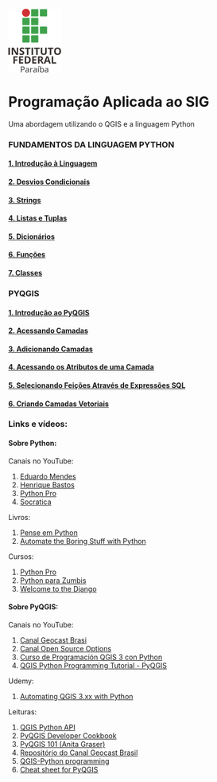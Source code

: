 ![ifpb](.pastes/ifpb.png)


# Programação Aplicada ao SIG
Uma abordagem utilizando o QGIS e a linguagem Python

### FUNDAMENTOS DA LINGUAGEM PYTHON

#### [1. Introdução à Linguagem][a]
#### [2. Desvios Condicionais][b]
#### [3. Strings][c]
#### [4. Listas e Tuplas][d]
#### [5. Dicionários][e]
#### [6. Funções][f]
#### [7. Classes][g]

### PYQGIS

#### [1. Introdução ao PyQGIS][1]
#### [2. Acessando Camadas][2]
#### [3. Adicionando Camadas][3]
#### [4. Acessando os Atributos de uma Camada][4]
#### [5. Selecionando Feições Através de Expressões SQL][5]
#### [6. Criando Camadas Vetoriais][6]


### Links e vídeos:

#### Sobre Python:
Canais no YouTube:
1. [Eduardo Mendes](https://www.youtube.com/channel/UCAaKeg-BocRqphErdtIUFFw)
2. [Henrique Bastos](https://www.youtube.com/user/henriquebastosnet)
3. [Python Pro](https://www.youtube.com/user/renzonuccitelli)
4. [Socratica](https://www.youtube.com/user/SocraticaStudios)

Livros:
1. [Pense em Python](https://penseallen.github.io/PensePython2e/)
2. [Automate the Boring Stuff with Python](http://automatetheboringstuff.com/)

Cursos:
1. [Python Pro](https://www.python.pro.br/)
2. [Python para Zumbis](https://www.pycursos.com/python-para-zumbis/)
3. [Welcome to the Django](https://henriquebastos.net/produtos/welcome-to-the-django/)

#### Sobre PyQGIS:

Canais no YouTube:

1. [Canal Geocast Brasi](https://www.youtube.com/channel/UCLAeX4dyujMoy4xqHvxSDpQ/featured)
2. [Canal Open Source Options](https://www.youtube.com/channel/UCOSeGDrlScCNgBcN5C8nTEw)
3. [Curso de Programación QGIS 3 con Python](https://www.youtube.com/user/UPM/search?query=pyqgis)
4. [QGIS Python Programming Tutorial - PyQGIS](https://www.geodose.com/p/pyqgis.html)

Udemy:

1. [Automating QGIS 3.xx with Python](https://www.udemy.com/course/automating-qgis-3xx-with-python/)

Leituras:

1. [QGIS Python API](https://qgis.org/pyqgis/master/)
2. [PyQGIS Developer Cookbook](https://docs.qgis.org/testing/en/docs/pyqgis_developer_cookbook/)
3. [PyQGIS 101 (Anita Graser)](https://anitagraser.com/pyqgis-101-introduction-to-qgis-python-programming-for-non-programmers/)
4. [Repositório do Canal Geocast Brasil](https://gitlab.com/geocastbrasil/livepyqgis)
5. [QGIS-Python programming](https://github.com/volaya/qgis-python-course)
6. [Cheat sheet for PyQGIS](https://docs.qgis.org/testing/en/docs/pyqgis_developer_cookbook/cheat_sheet.html)


[a]:1-introducao-a-linguagem.md
[b]:2-desvios-condicionais.md
[c]:3-strings.md
[d]:4-listas.md
[e]:5-dicionarios.md
[f]:6-funcoes.md
[g]:7-classes.md

[1]:1-introducao-ao-pyqgis.md
[2]:2-acessando-camadas.md
[3]:3-adicionando-camadas.md
[4]:4-acessando-os-atributos-de-uma-camada.md
[5]:5-selecionando-feicoes-atraves-de-expressoes-sql.md
[6]:6-criando-camadas-vetoriais.md




